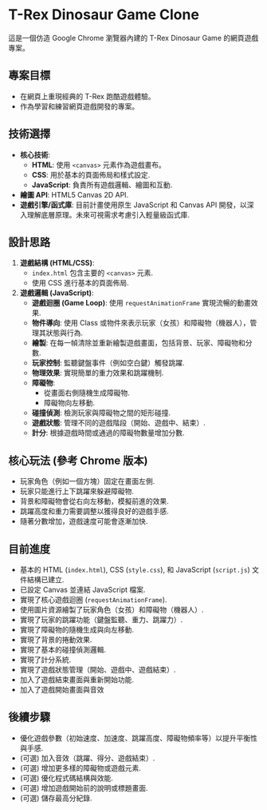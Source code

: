 # T-Rex Dinosaur Game Clone

這是一個仿造 Google Chrome 瀏覽器內建的 T-Rex Dinosaur Game 的網頁遊戲專案。

## 專案目標

- 在網頁上重現經典的 T-Rex 跑酷遊戲體驗。
- 作為學習和練習網頁遊戲開發的專案。

## 技術選擇

- **核心技術**:
  - **HTML**: 使用 `<canvas>` 元素作為遊戲畫布。
  - **CSS**: 用於基本的頁面佈局和樣式設定.
  - **JavaScript**: 負責所有遊戲邏輯、繪圖和互動.
- **繪圖 API**: HTML5 Canvas 2D API.
- **遊戲引擎/函式庫**: 目前計畫使用原生 JavaScript 和 Canvas API 開發，以深入理解底層原理。未來可視需求考慮引入輕量級函式庫.

## 設計思路

1.  **遊戲結構 (HTML/CSS)**:
    - `index.html` 包含主要的 `<canvas>` 元素.
    - 使用 CSS 進行基本的頁面佈局.
2.  **遊戲邏輯 (JavaScript)**:
    - **遊戲迴圈 (Game Loop)**: 使用 `requestAnimationFrame` 實現流暢的動畫效果.
    - **物件導向**: 使用 Class 或物件來表示玩家（女孩）和障礙物（機器人），管理其狀態與行為.
    - **繪製**: 在每一幀清除並重新繪製遊戲畫面，包括背景、玩家、障礙物和分數.
    - **玩家控制**: 監聽鍵盤事件（例如空白鍵）觸發跳躍.
    - **物理效果**: 實現簡單的重力效果和跳躍機制.
    - **障礙物**:
      - 從畫面右側隨機生成障礙物.
      - 障礙物向左移動.
    - **碰撞偵測**: 檢測玩家與障礙物之間的矩形碰撞.
    - **遊戲狀態**: 管理不同的遊戲階段（開始、遊戲中、結束）.
    - **計分**: 根據遊戲時間或通過的障礙物數量增加分數.

## 核心玩法 (參考 Chrome 版本)

- 玩家角色（例如一個方塊）固定在畫面左側.
- 玩家只能進行上下跳躍來躲避障礙物.
- 背景和障礙物會從右向左移動，模擬前進的效果.
- 跳躍高度和重力需要調整以獲得良好的遊戲手感.
- 隨著分數增加，遊戲速度可能會逐漸加快.

## 目前進度

- 基本的 HTML (`index.html`), CSS (`style.css`), 和 JavaScript (`script.js`) 文件結構已建立.
- 已設定 Canvas 並連結 JavaScript 檔案.
- 實現了核心遊戲迴圈 (`requestAnimationFrame`).
- 使用圖片資源繪製了玩家角色（女孩）和障礙物（機器人）.
- 實現了玩家的跳躍功能（鍵盤監聽、重力、跳躍力）.
- 實現了障礙物的隨機生成與向左移動.
- 實現了背景的捲動效果.
- 實現了基本的碰撞偵測邏輯.
- 實現了計分系統.
- 實現了遊戲狀態管理（開始、遊戲中、遊戲結束）.
- 加入了遊戲結束畫面與重新開始功能.
- 加入了遊戲開始畫面與音效

## 後續步驟

- 優化遊戲參數（初始速度、加速度、跳躍高度、障礙物頻率等）以提升平衡性與手感.
- (可選) 加入音效（跳躍、得分、遊戲結束）.
- (可選) 增加更多樣的障礙物或遊戲元素.
- (可選) 優化程式碼結構與效能.
- (可選) 增加遊戲開始前的說明或標題畫面.
- (可選) 儲存最高分紀錄.
